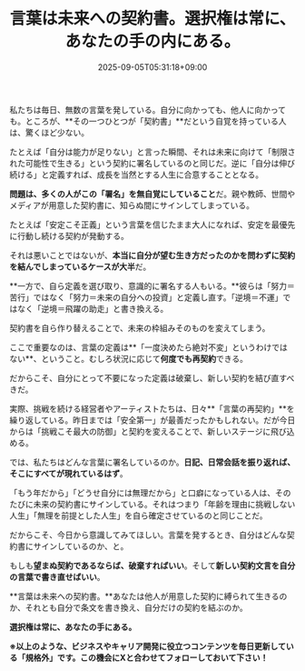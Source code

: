 ﻿---
title: "言葉は未来への契約書。選択権は常に、あなたの手の内にある。"
date: 2025-09-05T05:31:18+09:00
draft: false
---

私たちは毎日、無数の言葉を発している。自分に向かっても、他人に向かっても。ところが、**その一つひとつが「契約書」**だという自覚を持っている人は、驚くほど少ない。

たとえば「自分は能力が足りない」と言った瞬間、それは未来に向けて「制限された可能性で生きる」という契約に署名しているのと同じだ。逆に「自分は伸び続ける」と定義すれば、成長を当然とする人生に合意することとなる。

**問題は、多くの人がこの「署名」を無自覚にしていること**だ。親や教師、世間やメディアが用意した契約書に、知らぬ間にサインしてしまっている。

たとえば「安定こそ正義」という言葉を信じたまま大人になれば、安定を最優先に行動し続ける契約が発動する。

それは悪いことではないが、**本当に自分が望む生き方だったのかを問わずに契約を結んでしまっているケースが大半**だ。

**一方で、自ら定義を選び取り、意識的に署名する人もいる。**彼らは「努力＝苦行」ではなく「努力＝未来の自分への投資」と定義し直す。「逆境＝不運」ではなく「逆境＝飛躍の助走」と書き換える。

契約書を自ら作り替えることで、未来の枠組みそのものを変えてしまう。

ここで重要なのは、言葉の定義は**「一度決めたら絶対不変」というわけではない**、ということ。むしろ状況に応じて**何度でも再契約**できる。

だからこそ、自分にとって不要になった定義は破棄し、新しい契約を結び直すべきだ。

実際、挑戦を続ける経営者やアーティストたちは、日々**「言葉の再契約」**を繰り返している。昨日までは「安全第一」が最善だったかもしれない。だが今日からは「挑戦こそ最大の防御」と契約を変えることで、新しいステージに飛び込める。

では、私たちはどんな言葉に署名しているのか。**日記、日常会話を振り返れば、そこにすべてが現れているはず**。

「もう年だから」「どうせ自分には無理だから」と口癖になっている人は、そのたびに未来の契約書にサインしている。それはつまり「年齢を理由に挑戦しない人生」「無理を前提とした人生」を自ら確定させているのと同じことだ。

だからこそ、今日から意識してみてほしい。言葉を発するとき、自分はどんな契約書にサインしているのか、と。

もしも**望まぬ契約であるならば、破棄すればいい**。そして**新しい契約文言を自分の言葉で書き直せばいい**。

**言葉は未来への契約書。**あなたは他人が用意した契約に縛られて生きるのか、それとも自分で条文を書き換え、自分だけの契約を結ぶのか。

**選択権は常に、あなたの手にある。**



**※以上のような、ビジネスやキャリア開発に役立つコンテンツを毎日更新している「規格外」です。この機会にXと合わせてフォローしておいて下さい！**
